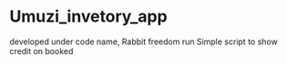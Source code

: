 # Umuzi_invetory_app

developed under code name, Rabbit freedom run
Simple script to show credit on booked 

